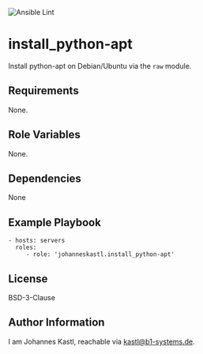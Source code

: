![Ansible Lint](https://github.com/johanneskastl/ansible-role-install_python-apt/workflows/Ansible%20Lint/badge.svg)

install_python-apt
=========

Install python-apt on Debian/Ubuntu via the `raw` module.

Requirements
------------

None.

Role Variables
--------------

None.

Dependencies
------------

None

Example Playbook
----------------

    - hosts: servers
      roles:
         - role: 'johanneskastl.install_python-apt'

License
-------

BSD-3-Clause

Author Information
------------------

I am Johannes Kastl, reachable via kastl@b1-systems.de.
